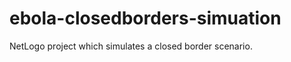 ebola-closedborders-simuation
=============================

NetLogo project which simulates a closed border scenario. 
